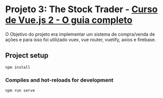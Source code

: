 # Projeto 3: The Stock Trader - <a href="https://www.udemy.com/course/vue-js-completo/" > Curso de Vue.js 2 - O guia completo </a>
<p> O Objetivo do projeto era implementar um sistema de compra/venda de ações e para isso foi utilizado vuex, vue router, vuetify, axios e firebase. </p>

## Project setup
```
npm install
```

### Compiles and hot-reloads for development
```
npm run serve
```
